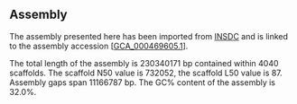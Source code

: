 **Assembly**
--------

The assembly presented here has been imported from [INSDC](http://www.insdc.org) and is linked to the assembly accession [[GCA\_000469605.1](http://www.ebi.ac.uk/ena/data/view/GCA_000469605.1)].

The total length of the assembly is 230340171 bp contained within 4040 scaffolds.
The scaffold N50 value is 732052, the scaffold L50 value is 87.
Assembly gaps span 11166787 bp. The GC% content of the assembly is 32.0%.
